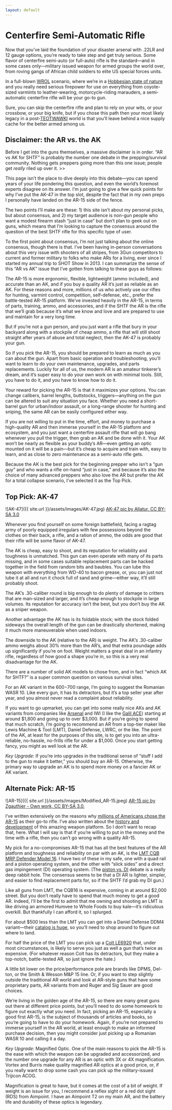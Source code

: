 ```yaml
---
layout: default
---
```

# Centerfire Semi-Automatic Rifle
Now that you’ve laid the foundation of your disaster arsenal with .22LR and 12 gauge options, you’re ready to take step and get truly serious. Some flavor of centerfire semi-auto (or full-auto) rifle is the standard—and in some cases only—military issued weapon for armed groups the world over, from roving gangs of African child soldiers to elite US special forces units.

In a full-blown [WROL](http://www.abbreviations.com/term/548892) scenario, where we’re in a [Hobbesian state of nature](https://en.wikipedia.org/wiki/State_of_nature) and you really need serious firepower for use on everything from coyote-sized varmints to leather-wearing, motorcycle-riding marauders, a semi-automatic centerfire rifle will be your go-to gun.

Sure, you can skip the centerfire rifle and plan to rely on your wits, or your crossbow, or your big knife, but if you chose this path then your most likely legacy in a post-[TEOTWAWKI](https://en.wiktionary.org/wiki/TEOTWAWKI) world is that you’ll leave behind a nice supply cache for the better armed among us.

## Disclaimer: the AR vs. the AK
Before I get into the guns themselves, a massive disclaimer is in order. “AR vs AK for SHTF” is probably the number one debate in the prepping/survival community. Nothing gets preppers going more than this one issue; people get _really_ riled up over it. \>\>

This page isn’t the place to dive deeply into this debate—you can spend years of your life pondering this question, and even the world’s foremost experts disagree on its answer. I’m just going to give a few quick points for why I’ve put the AK-47 in the top slot, despite the fact that in my own preps I personally have landed on the AR-15 side of the fence.

The two points I’ll make are these: 1) this site isn’t about my personal picks, but about consensus, and 2) my target audience is non-gun people who want a modest firearm stash “just in case” but don’t plan to geek out on guns, which means that I’m looking to capture the consensus around the question of the best SHTF rifle for this specific type of user.

To the first point about consensus, I’m not just talking about the online consensus, though there is that. I’ve been having in-person conversations about this very issue with shooters of all stripes, from 3Gun competitors to current and former military to folks who make ARs for a living, ever since I started my annual trip to SHOT Show in 2013. I can summarize the sense of this “AR vs AK” issue that I’ve gotten from talking to these guys as follows:

The AR-15 is more ergonomic, flexible, lightweight (ammo included), and accurate than an AK, and if you buy a quality AR it’s just as reliable as an AK. For these reasons and more, millions of us who actively use our rifles for hunting, varmint control, competition, self-defense, etc., prefer the battle-tested AR-15 platform. We’ve invested heavily in the AR-15, in terms of parts, training, ammo, and accessories, and if the SHTF the AR is the rifle that we’ll grab because it’s what we know and love and are prepared to use and maintain for a very long time.

But if you’re not a gun person, and you just want a rifle that bury in your backyard along with a stockpile of cheap ammo, a rifle that will still shoot straight after years of abuse and total neglect, then the AK-47 is probably your gun.

So if you pick the AR-15, you should be prepared to learn as much as you can about the gun. Apart from basic operation and troubleshooting, you’ll want to learn to do your own maintenance, upgrades, and parts replacements. Luckily for all of us, the modern AR is an amateur tinkerer’s dream, and it’s super easy to do your own work on with minimal tools. Still, you have to do it, and you have to know how to do it.

Your reward for picking the AR-15 is that it maximizes your options. You can change calibers, barrel lengths, buttstocks, triggers—anything on the gun can be altered to suit any situation you face. Whether you need a short-barrel gun for urban/indoor assault, or a long-range shooter for hunting and sniping, the same AR can be easily configured either way.

If you are not willing to put in the time, effort, and money to purchase a high-quality AR and then immerse yourself in the AR-15 platform and ecosystem, and you just want a centerfire assault rifle that will go bang whenever you pull the trigger, then grab an AK and be done with it. Your AK won’t be nearly as flexible as your buddy’s AR—even getting an optic mounted on it will be a pain—but it’s cheap to acquire and train with, easy to learn, and as close to zero maintenance as a semi-auto rifle gets.

Because the AK is the best pick for the beginning prepper who isn’t a “gun guy” and who wants a rifle on-hand “just in case,” and because it’s also the choice of many advanced preppers who also love the AR but prefer the AK for a total collapse scenario, I’ve selected it as the Top Pick.

## Top Pick: AK-47
![AK-47]({{ site.url }}/assets/images/AK-47.jpg)
[AK-47 pic by Allatur, CC BY-SA 3.0](https://commons.wikimedia.org/w/index.php?curid=16254298)

Whenever you find yourself on some foreign battlefield, facing a ragtag army of poorly equipped irregulars with few possessions beyond the clothes on their back, a rifle, and a ration of ammo, the odds are good that their rifle will be some flavor of AK-47.

The AK is cheap, easy to shoot, and its reputation for reliability and toughness is unmatched. This gun can even operate with many of its parts missing, and in some cases suitable replacement parts can be hacked together in the field from random bits and baubles. You can lube this weapon with everything from WD-40 to bacon grease, or, you can just not lube it at all and run it chock full of sand and grime—either way, it’ll still probably shoot.

The AK’s .30-caliber round is big enough to do plenty of damage to critters that are man-sized and larger, and it’s cheap enough to stockpile in large volumes. Its reputation for accuracy isn’t the best, but you don’t buy the AK as a sniper weapon.

Another advantage the AK has is its foldable stock; with the stock folded sideways the overall length of the gun can be drastically shortened, making it much more maneuverable when used indoors.

The downside to the AK (relative to the AR) is weight. The AK’s .30-caliber ammo weighs about 30% more than the AR’s, and that extra poundage adds up significantly if you’re on foot. Weight matters a great deal in an infantry rifle, regardless of how good a shape you’re in, so this is a very real disadvantage for the AK.

There are a number of solid AK models to chose from, and in fact “which AK for SHTF?” is a super common question on various survival sites.

For an AK variant in the $600-$700 range, I’m going to suggest the Romanian WASR 10. Like every gun, it has its detractors, but it’s a top seller year after year, and you almost never read a complaint about reliability.

If you want to go upmarket, you can get into some really nice AKs and AK variants from companies like [Arsenal](http://www.arsenalinc.com/usa/) and IWI (I like the [Galil ACE](http://www.thefirearmblog.com/blog/2016/08/19/galil-ace-review/)) starting at around $1,800 and going up to over $3,000. But if you’re going to spend that much scratch, I’m going to recommend an AR from a top-tier maker like Lewis Machine & Tool (LMT), Daniel Defense, LWRC, or the like. The point of the AK, at least for the purposes of this site, is to get you into an ultra-reliable, no-hassle, no-frills rifle for under a $1,000. Once you start getting fancy, you might as well look at the AR.

*Key Upgrade*: If you’re into upgrades in the traditional sense of “stuff I add to the gun to make it better,” you should buy an AR-15. Otherwise, the primary way to upgrade an AK is to spend more money on a fancier AK or AK variant.

## Alternate Pick: AR-15
![AR-15]({{ site.url }}/assets/images/Modified_AR-15.jpeg)
[AR-15 pic by Zgauthier - Own work, CC BY-SA 3.0,](https://commons.wikimedia.org/w/index.php?curid=24587934)

I’ve written extensively on the reasons why [millions of Americans chose the AR-15](http://www.vox.com/2016/6/20/11975850/ar-15-owner-orlando) as their go-to rifle. I’ve also written about the [history and development](https://www.wired.com/2013/02/ar-15/) of this amazing weapon platform. So I don’t want to recap that, here. What I will say is that if you’re willing to put in the money and the time with a rifle, then you can’t go wrong with a quality AR-15.

My pick for a no-compromises AR-15 that has all the best features of the AR platform and toughness and reliability on par with an AK, is the [LMT CQB MRP Defender Model 16](http://www.lmtstore.com/complete-weapon-systems-firearms-guns/complete-gas-weapons/cqb-mrp-defender-model-16.html). I have two of these in my safe, one with a quad rail and a piston operating system, and the other with “slick sides” and a direct gas impingement (DI) operating system. (The [piston vs. DI](http://gundigest.com/reviews/rifles/ar-15-gas-impingement-vs-piston) debate is a really deep rabbit hole. The consensus seems to be that a DI AR is lighter, simpler, and easier to find replacement parts for, so if the SHTF I’d grab my DI gun.)

Like all guns from LMT, the CQB16 is expensive, coming in at around $2,000 street. But you don’t really have to spend that much money to get a good AR. Indeed, I’ll be the first to admit that me owning and shooting an LMT is like driving an armored Humvee to Whole Foods to buy kale—it’s ridiculous overkill. But thankfully I can afford it, so I splurged.

For about $500 less than the LMT you can get into a Daniel Defense DDM4 variant—their [catalog is huge](https://danieldefense.com/firearms.html), so you’ll need to shop around to figure out where to land.

For half the price of the LMT you can pick up a [Colt LE6920](http://www.cabelas.com/product/COLT-LE-CENTERFIRE-RIFLE/1954783.uts) that,  under most circumstances, is likely to serve you just as well a gun that’s twice as expensive. (For whatever reason Colt has its detractors, but they make a top-notch, battle-tested AR, so just ignore the hate.)

A little bit lower on the price/performance pole are brands like DPMS, Del-ton, or the Smith & Wesson M&P 15 line. Or, if you want to step slightly outside the traditional AR world and look at AR-style guns that have some proprietary parts, AR variants from and Ruger and Sig Sauer are good choices.

We’re living in the golden age of the AR-15, so there are many great guns out there at different price points, but you’ll need to do some homework to figure out exactly what you need. In fact, picking an AR-15, especially a good first AR-15, is the subject of thousands of articles and books, so you’re going to have to do your homework. Again, if you’re not prepared to immerse yourself in the AR world, at least enough to make an informed purchase decision, then you might consider just picking up a Romanian WASR 10 and calling it a day.

*Key Upgrade*: Magnified Optic. One of the main reasons to pick the AR-15 is the ease with which the weapon can be upgraded and accessorized, and the number one upgrade for any AR is an optic with 3X or 4X magnification. Vortex and Burris make quality magnified AR optics at a good price, or, if you really want to drop some cash you can pick up the military-issued Trijicon ACOG.

Magnification is great to have, but it comes at the cost of a bit of weight. If weight is an issue for you, I recommend a reflex sight or a red dot sight (RDS) from Aimpoint. I have an Aimpoint T2 on my main AR, and the battery life and durability of these optics is legendary.